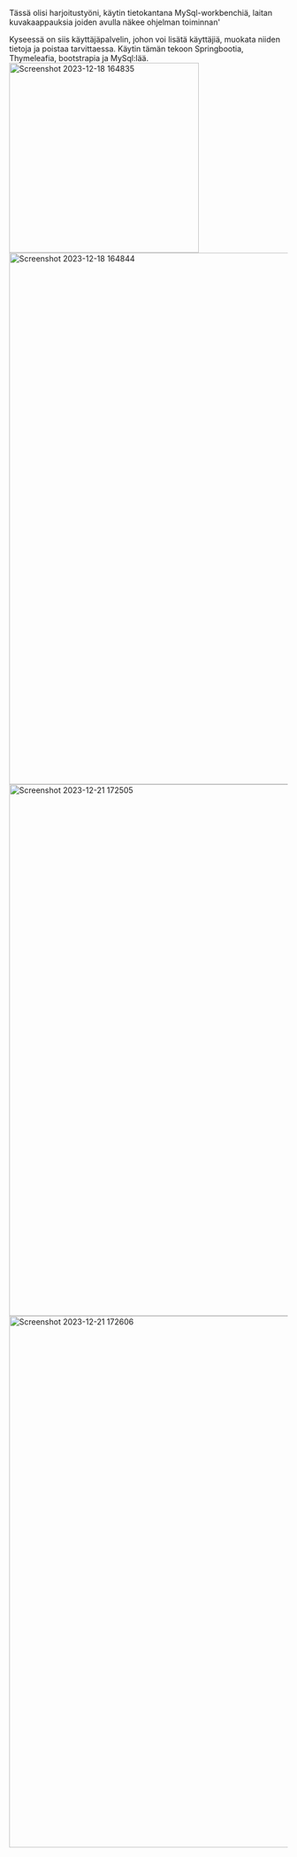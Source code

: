 Tässä olisi harjoitustyöni, käytin tietokantana MySql-workbenchiä, laitan kuvakaappauksia joiden avulla näkee ohjelman toiminnan'

Kyseessä on siis käyttäjäpalvelin, johon voi lisätä käyttäjiä, muokata niiden tietoja ja poistaa tarvittaessa. Käytin tämän tekoon Springbootia, Thymeleafia, bootstrapia ja  MySql:lää.
<img width="343" alt="Screenshot 2023-12-18 164835" src="https://github.com/kivisella/Kayttajapalvelin/assets/102664461/610284af-bdcf-47dd-8f72-bc7f7edc43bc">
<img width="960" alt="Screenshot 2023-12-18 164844" src="https://github.com/kivisella/Kayttajapalvelin/assets/102664461/c58b7d31-3d01-4dab-8ea0-e64513cc70df">
<img width="960" alt="Screenshot 2023-12-21 172505" src="https://github.com/kivisella/Kayttajapalvelin/assets/102664461/1be0e170-5b08-403a-8d0c-44cd76aa3496">
<img width="960" alt="Screenshot 2023-12-21 172606" src="https://github.com/kivisella/Kayttajapalvelin/assets/102664461/80afb494-3f12-4555-988c-d369168194a0">
